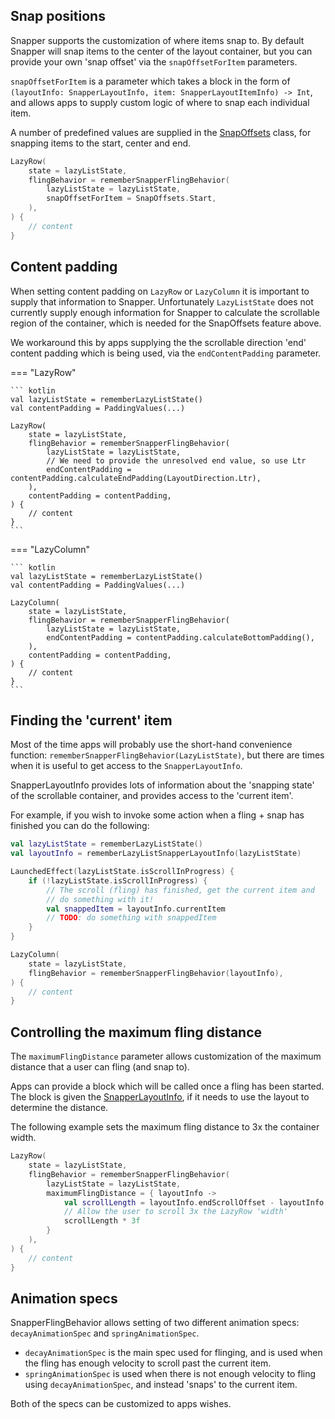 
## Snap positions

Snapper supports the customization of where items snap to. By default Snapper will snap
items to the center of the layout container, but you can provide your own 'snap offset' via
the `snapOffsetForItem` parameters.

`snapOffsetForItem` is a parameter which takes a block in the form of `(layoutInfo: SnapperLayoutInfo, item: SnapperLayoutItemInfo) -> Int`,
and allows apps to supply custom logic of where to snap each individual item.

A number of predefined values are supplied in the [SnapOffsets](../api/lib/dev.chrisbanes.snapper/-snap-offsets/) class,
for snapping items to the start, center and end.

``` kotlin
LazyRow(
    state = lazyListState,
    flingBehavior = rememberSnapperFlingBehavior(
        lazyListState = lazyListState,
        snapOffsetForItem = SnapOffsets.Start,
    ),
) {
    // content
}
```

## Content padding

When setting content padding on `LazyRow` or `LazyColumn` it is important to supply that information
to Snapper. Unfortunately `LazyListState` does not currently supply enough information for Snapper
to calculate the scrollable region of the container, which is needed for the SnapOffsets feature above.

We workaround this by apps supplying the the scrollable direction 'end' content padding which is 
being used, via the `endContentPadding` parameter.

=== "LazyRow"

    ``` kotlin
    val lazyListState = rememberLazyListState()
    val contentPadding = PaddingValues(...)

    LazyRow(
        state = lazyListState,
        flingBehavior = rememberSnapperFlingBehavior(
            lazyListState = lazyListState,
            // We need to provide the unresolved end value, so use Ltr
            endContentPadding = contentPadding.calculateEndPadding(LayoutDirection.Ltr),
        ),
        contentPadding = contentPadding,
    ) {
        // content
    }
    ```

=== "LazyColumn"

    ``` kotlin
    val lazyListState = rememberLazyListState()
    val contentPadding = PaddingValues(...)

    LazyColumn(
        state = lazyListState,
        flingBehavior = rememberSnapperFlingBehavior(
            lazyListState = lazyListState,
            endContentPadding = contentPadding.calculateBottomPadding(),
        ),
        contentPadding = contentPadding,
    ) {
        // content
    }
    ```

## Finding the 'current' item

Most of the time apps will probably use the short-hand convenience function: 
`rememberSnapperFlingBehavior(LazyListState)`, but there are times when
it is useful to get access to the `SnapperLayoutInfo`.

SnapperLayoutInfo provides lots of information about the 'snapping state' of 
the scrollable container, and provides access to the 'current item'.

For example, if you wish to invoke some action when a fling + snap has finished
you can do the following:

``` kotlin
val lazyListState = rememberLazyListState()
val layoutInfo = rememberLazyListSnapperLayoutInfo(lazyListState)

LaunchedEffect(lazyListState.isScrollInProgress) {
    if (!lazyListState.isScrollInProgress) {
        // The scroll (fling) has finished, get the current item and
        // do something with it!
        val snappedItem = layoutInfo.currentItem
        // TODO: do something with snappedItem
    }
}

LazyColumn(
    state = lazyListState,
    flingBehavior = rememberSnapperFlingBehavior(layoutInfo),
) {
    // content
}
```


## Controlling the maximum fling distance

The `maximumFlingDistance` parameter allows customization of the maximum distance that a user can
fling (and snap to).

Apps can provide a block which will be called once a fling has been started. The block is given 
the [SnapperLayoutInfo][snapperlayoutinfo], if it needs to use the layout to determine 
the distance.

The following example sets the maximum fling distance to 3x the container width.

``` kotlin
LazyRow(
    state = lazyListState,
    flingBehavior = rememberSnapperFlingBehavior(
        lazyListState = lazyListState,
        maximumFlingDistance = { layoutInfo ->
            val scrollLength = layoutInfo.endScrollOffset - layoutInfo.startScrollOffset
            // Allow the user to scroll 3x the LazyRow 'width'
            scrollLength * 3f
        }
    ),
) {
    // content
}
```

## Animation specs

SnapperFlingBehavior allows setting of two different animation specs: `decayAnimationSpec` and `springAnimationSpec`.

- `decayAnimationSpec` is the main spec used for flinging, and is used when the fling has enough velocity to scroll past
the current item.
- `springAnimationSpec` is used when there is not enough velocity to fling using `decayAnimationSpec`, and instead 'snaps'
to the current item.

Both of the specs can be customized to apps wishes.

  [snapperlayoutinfo]: ../api/lib/dev.chrisbanes.snapper/-snapper-layout-info/
  [rememberlazylistsnapperlayoutinfo]: ../api/lib/dev.chrisbanes.snapper/remember-lazy-list-snapper-layout-info.html